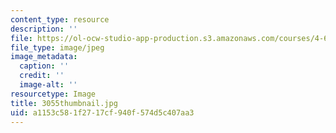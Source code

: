 ```yaml
---
content_type: resource
description: ''
file: https://ol-ocw-studio-app-production.s3.amazonaws.com/courses/4-614-religious-architecture-and-islamic-cultures-fall-2002/a1153c581f2717cf940f574d5c407aa3_3055thumbnail.jpg
file_type: image/jpeg
image_metadata:
  caption: ''
  credit: ''
  image-alt: ''
resourcetype: Image
title: 3055thumbnail.jpg
uid: a1153c58-1f27-17cf-940f-574d5c407aa3
---
```

